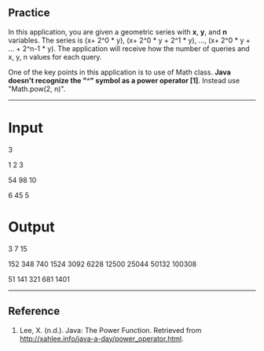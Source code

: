 ## Practice
In this application, you are given a geometric series with **x**, **y**, and **n** variables. The series is (x+ 2^0 * y), (x+ 2^0 * y + 2^1 * y), ..., (x+ 2^0 * y + ... + 2^n-1 * y). The application will receive how the number of queries and x, y, n values for each query.

One of the key points in this application is to use of Math class. **Java doesn't recognize the "^" symbol as a power operator [1]**. Instead use "Math.pow(2, n)". 

---

# Input
3

1 2 3

54 98 10

6 45 5

# Output
3 7 15 

152 348 740 1524 3092 6228 12500 25044 50132 100308 

51 141 321 681 1401

---

## Reference

1. Lee, X. (n.d.). Java: The Power Function. Retrieved from http://xahlee.info/java-a-day/power_operator.html.
